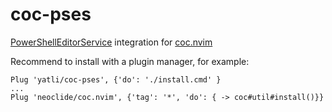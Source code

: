 # coc-pses
[PowerShellEditorService](https://github.com/PowerShell/PowerShellEditorServices) integration for [coc.nvim](https://github.com/neoclide/coc.nvim)

Recommend to install with a plugin manager, for example:

```vimL
Plug 'yatli/coc-pses', {'do': './install.cmd' }
...
Plug 'neoclide/coc.nvim', {'tag': '*', 'do': { -> coc#util#install()}} 
```
